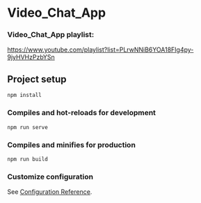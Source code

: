# Video_Chat_App

### Video_Chat_App playlist:
https://www.youtube.com/playlist?list=PLrwNNiB6YOA18FIg4py-9jyHVHzPzbYSn


## Project setup
```
npm install
```

### Compiles and hot-reloads for development
```
npm run serve
```

### Compiles and minifies for production
```
npm run build
```

### Customize configuration
See [Configuration Reference](https://cli.vuejs.org/config/).

